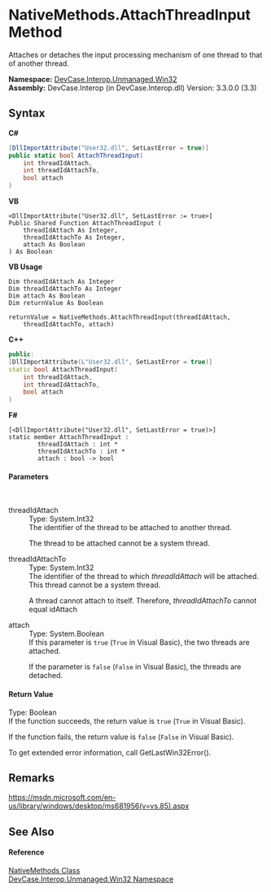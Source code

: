 # NativeMethods.AttachThreadInput Method 
 

Attaches or detaches the input processing mechanism of one thread to that of another thread.

**Namespace:**&nbsp;<a href="N_DevCase_Interop_Unmanaged_Win32">DevCase.Interop.Unmanaged.Win32</a><br />**Assembly:**&nbsp;DevCase.Interop (in DevCase.Interop.dll) Version: 3.3.0.0 (3.3)

## Syntax

**C#**<br />
``` C#
[DllImportAttribute("User32.dll", SetLastError = true)]
public static bool AttachThreadInput(
	int threadIdAttach,
	int threadIdAttachTo,
	bool attach
)
```

**VB**<br />
``` VB
<DllImportAttribute("User32.dll", SetLastError := true>]
Public Shared Function AttachThreadInput ( 
	threadIdAttach As Integer,
	threadIdAttachTo As Integer,
	attach As Boolean
) As Boolean
```

**VB Usage**<br />
``` VB Usage
Dim threadIdAttach As Integer
Dim threadIdAttachTo As Integer
Dim attach As Boolean
Dim returnValue As Boolean

returnValue = NativeMethods.AttachThreadInput(threadIdAttach, 
	threadIdAttachTo, attach)
```

**C++**<br />
``` C++
public:
[DllImportAttribute(L"User32.dll", SetLastError = true)]
static bool AttachThreadInput(
	int threadIdAttach, 
	int threadIdAttachTo, 
	bool attach
)
```

**F#**<br />
``` F#
[<DllImportAttribute("User32.dll", SetLastError = true)>]
static member AttachThreadInput : 
        threadIdAttach : int * 
        threadIdAttachTo : int * 
        attach : bool -> bool 

```


#### Parameters
&nbsp;<dl><dt>threadIdAttach</dt><dd>Type: System.Int32<br />The identifier of the thread to be attached to another thread. 

 The thread to be attached cannot be a system thread.</dd><dt>threadIdAttachTo</dt><dd>Type: System.Int32<br />The identifier of the thread to which *threadIdAttach* will be attached. This thread cannot be a system thread. 

 A thread cannot attach to itself. Therefore, *threadIdAttachTo* cannot equal idAttach</dd><dt>attach</dt><dd>Type: System.Boolean<br />If this parameter is `true` (`True` in Visual Basic), the two threads are attached. 

 If the parameter is `false` (`False` in Visual Basic), the threads are detached.</dd></dl>

#### Return Value
Type: Boolean<br />If the function succeeds, the return value is `true` (`True` in Visual Basic). 

 If the function fails, the return value is `false` (`False` in Visual Basic). 

 To get extended error information, call GetLastWin32Error().

## Remarks
<a href="https://msdn.microsoft.com/en-us/library/windows/desktop/ms681956(v=vs.85).aspx" target="_blank">https://msdn.microsoft.com/en-us/library/windows/desktop/ms681956(v=vs.85).aspx</a>

## See Also


#### Reference
<a href="T_DevCase_Interop_Unmanaged_Win32_NativeMethods">NativeMethods Class</a><br /><a href="N_DevCase_Interop_Unmanaged_Win32">DevCase.Interop.Unmanaged.Win32 Namespace</a><br />